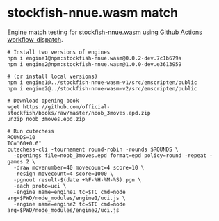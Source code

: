 # stockfish-nnue.wasm match

Engine match testing for [stockfish-nnue.wasm](https://github.com/hi-ogawa/Stockfish)
using [Github Actions workflow_dispatch](https://docs.github.com/en/actions/reference/events-that-trigger-workflows#workflow_dispatch).

```
# Install two versions of engines
npm i engine1@npm:stockfish-nnue.wasm@0.0.2-dev.7c1b679a
npm i engine2@npm:stockfish-nnue.wasm@1.0.0-dev.e3613959

# (or install local versions)
npm i engine1@../stockfish-nnue-wasm-v1/src/emscripten/public
npm i engine2@../stockfish-nnue-wasm-v2/src/emscripten/public

# Download opening book
wget https://github.com/official-stockfish/books/raw/master/noob_3moves.epd.zip
unzip noob_3moves.epd.zip

# Run cutechess
ROUNDS=10
TC="60+0.6"
cutechess-cli -tournament round-robin -rounds $ROUNDS \
  -openings file=noob_3moves.epd format=epd policy=round -repeat -games 2 \
  -draw movenumber=40 movecount=4 score=10 \
  -resign movecount=4 score=1000 \
  -pgnout result-$(date +%F-%H-%M-%S).pgn \
  -each proto=uci \
  -engine name=engine1 tc=$TC cmd=node arg=$PWD/node_modules/engine1/uci.js \
  -engine name=engine2 tc=$TC cmd=node arg=$PWD/node_modules/engine2/uci.js
```
